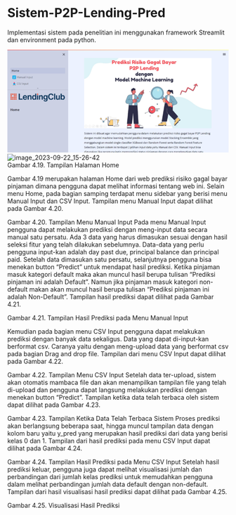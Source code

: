 # Sistem-P2P-Lending-Pred

Implementasi sistem pada penelitian ini menggunakan framework Streamlit dan environment pada python.  
 
 ![img](Icon/image_2023-09-22_15-26-33.png) <br>
 ![image_2023-09-22_15-26-42](https://github.com/Tiara-la/P2PlendingPred.github.io/assets/57089512/e675152d-b63b-46e1-b849-3fd113cdbb6d) <br>
Gambar 4.19. Tampilan Halaman Home

Gambar 4.19 merupakan halaman Home dari web prediksi risiko gagal bayar pinjaman dimana pengguna dapat melihat informasi tentang web ini. Selain menu Home, pada bagian samping terdapat menu sidebar yang berisi menu Manual Input dan CSV Input. Tampilan menu Manual Input dapat dilihat pada Gambar 4.20.
 
Gambar 4.20. Tampilan Menu Manual Input
Pada menu Manual Input pengguna dapat melakukan prediksi dengan meng-input data secara manual satu persatu. Ada 3 data yang harus dimasukan sesuai dengan hasil seleksi fitur yang telah dilakukan sebelumnya. Data-data yang perlu pengguna input-kan adalah day past due, principal balance dan principal paid.
Setelah data dimasukan satu persatu, selanjutnya pengguna bisa menekan button “Predict” untuk mendapat hasil prediksi. Ketika pinjaman masuk kategori default maka akan muncul hasil berupa tulisan “Prediksi pinjaman ini adalah Default”. Namun jika pinjaman masuk kategori non-default makan akan muncul hasil berupa tulisan “Prediksi pinjaman ini adalah Non-Default”. Tampilan hasil prediksi dapat dilihat pada Gambar 4.21.
 
 
 
Gambar 4.21. Tampilan Hasil Prediksi pada Menu Manual Input

Kemudian pada bagian menu CSV Input pengguna dapat melakukan prediksi dengan banyak data sekaligus. Data yang dapat di-input-kan berformat csv. Caranya yaitu dengan meng-upload data yang berformat csv pada bagian Drag and drop file. Tampilan dari menu CSV Input dapat dilihat pada Gambar 4.22.
 
Gambar 4.22. Tampilan Menu CSV Input
Setelah data ter-upload, sistem akan otomatis mambaca file dan akan menampilkan tampilan file yang telah di-upload dan pengguna dapat langsung melakukan prediksi dengan menekan button “Predict”. Tampilan ketika data telah terbaca oleh sistem dapat dilihat pada Gambar 4.23.
 
Gambar 4.23. Tampilan Ketika Data Telah Terbaca Sistem
Proses prediksi akan berlangsung beberapa saat, hingga muncul tampilan data dengan kolom baru yaitu y_pred yang merupakan hasil prediksi dari data yang berisi kelas 0 dan 1. Tampilan dari hasil prediksi pada menu CSV Input dapat dilihat pada Gambar 4.24.
 
Gambar 4.24. Tampilan Hasil Prediksi pada Menu CSV Input
Setelah hasil prediksi keluar, pengguna juga dapat melihat visualisasi jumlah dan perbandingan dari jumlah kelas prediksi untuk memudahkan pengguna dalam melihat perbandingan jumlah data default dengan non-default. Tampilan dari hasil visualisasi hasil prediksi dapat dilihat pada Gambar 4.25. 
 
Gambar 4.25. Visualisasi Hasil Prediksi
